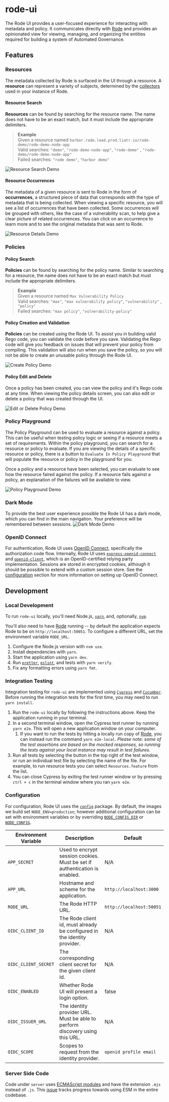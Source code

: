 # rode-ui

The Rode UI provides a user-focused experience for interacting with metadata and policy. It communicates directly with [Rode](https://github.com/rode/rode) and provides an opinionated view for viewing, managing, and organizing the entities required for building a system of Automated Governance.

## Features

### Resources

The metadata collected by Rode is surfaced in the UI through a resource. A **resource** can represent a variety of subjects, determined by the [collectors](https://github.com/rode/rode/blob/main/docs/collectors.md) used in your instance of Rode.

#### Resource Search

**Resources** can be found by searching for the resource name. The name does not have to be an exact match, but it must include the appropriate delimiters.

> **Example**  
> Given a resource named `harbor.rode.lead.prod.liatr.io/rode-demo/rode-demo-node-app`  
> Valid searches: `"demo"`, `"rode-demo-node-app"`, `"rode-demo"` , `"rode-demo/rode-demo-node-app"`  
> Failed searches: `"rode demo"`, `"harbor demo"`

![Resource Search Demo](./docs/images/ResourceSearchv2.gif)

#### Resource Occurrences

The metadata of a given resource is sent to Rode in the form of **occurrences**, a structured piece of data that corresponds with the type of metadata that is being collected. When viewing a specific resource, you will see a list of occurrences that have been collected. Some occurrences will be grouped with others, like the case of a vulnerability scan, to help give a clear picture of related occurrences. You can click on an occurrence to learn more and to see the original metadata that was sent to Rode.

![Resource Details Demo](./docs/images/ResourceDetailsv2.gif)

### Policies

#### Policy Search

**Policies** can be found by searching for the policy name. Similar to searching for a resource, the name does not have to be an exact match but must include the appropriate delimiters.

> **Example**  
> Given a resource named `Max Vulnerability Policy`  
> Valid searches: `"max"`, `"max vulnerability policy"`, `"vulnerability"` , `"policy"`  
> Failed searches: `"max policy"`, `"vulnerability-policy"`

#### Policy Creation and Validation

**Policies** can be created using the Rode UI. To assist you in building valid Rego code, you can validate the code before you save. Validating the Rego code will give you feedback on issues that will prevent your policy from compiling. This validation will also run when you save the policy, so you will not be able to create an unusable policy through the Rode UI.

![Create Policy Demo](./docs/images/CreatePolicyv2.gif)

#### Policy Edit and Delete

Once a policy has been created, you can view the policy and it's Rego code at any time. When viewing the policy details screen, you can also edit or delete a policy that was created through the UI.

![Edit or Delete Policy Demo](./docs/images/EditDeletePolicyv2.gif)

### Policy Playground

The Policy Playground can be used to evaluate a resource against a policy. This can be useful when testing policy logic or seeing if a resource meets a set of requirements. Within the policy playground, you can search for a resource or policy to evaluate. If you are viewing the details of a specific resource or policy, there is a button to `Evaluate In Policy Playground` that will populate the resource or policy in the playground for you.

Once a policy and a resource have been selected, you can evaluate to see how the resource faired against the policy. If a resource fails against a policy, an explanation of the failures will be available to view.

![Policy Playground Demo](./docs/images/PolicyPlaygroundv4.gif)

### Dark Mode

To provide the best user experience possible the Rode UI has a dark mode, which you can find in the main navigation. Your preference will be remembered between sessions.
![Dark Mode Demo](./docs/images/DarkModev2.gif)

### OpenID Connect

For authentication, Rode UI uses [OpenID Connect](https://openid.net/connect/), specifically the authorization code flow.
Internally, Rode UI uses [`express-openid-connect`](https://github.com/auth0/express-openid-connect) and [`openid-client`](https://github.com/panva/node-openid-client), which is an OpenID-certified relying party implementation.
Sessions are stored in encrypted cookies, although it should be possible to extend with a custom session store.
See the [configuration](#configuration) section for more information on setting up OpenID Connect.

## Development

### Local Development

To run `rode-ui` locally, you'll need Node.js, [`yarn`](https://yarnpkg.com/), and, optionally, [`nvm`](https://github.com/nvm-sh/nvm).

You'll also need to have [Rode](https://github.com/rode/rode) running -- by default the application expects Rode to be on `http://localhost:50051`.
To configure a different URL, set the environment variable `RODE_URL`.

1. Configure the Node.js version with `nvm use`.
1. Install dependencies with `yarn`.
1. Start the application using `yarn dev`.
1. Run [`pretter`](https://prettier.io/), [`eslint`](https://eslint.org/), and tests with `yarn verify`.
1. Fix any formatting errors using `yarn fmt`.

### Integration Testing

Integration testing for `rode-ui` are implemented using [`Cypress`](https://www.cypress.io/) and [`Cucumber`](https://github.com/TheBrainFamily/cypress-cucumber-preprocessor). Before running the integration tests for the first time, you may need to run `yarn install`.

1. Run the `rode-ui` locally by following the instructions above. Keep the application running in your terminal.
1. In a second terminal window, open the Cypress test runner by running `yarn e2e`. This will open a new application window on your computer.
   1. If you want to run the tests by hitting a locally run copy of [Rode](https://github.com/rode/rode), you can instead run the command `yarn e2e-local`. _Please note: some of the test assertions are based on the mocked responses, so running the tests against your local instance may result in test failures._
1. Run all tests by selecting the button in the top right of the test window, or run an individual test file by selecting the name of the file. For example, to run resource tests you can select `Resources.feature` from the list.
1. You can close Cypress by exiting the test runner window or by pressing `ctrl + c` in the terminal window where you ran `yarn e2e`.

### Configuration

For configuration, Rode UI uses the [`config`](https://github.com/lorenwest/node-config) package. By default, the images we build set `NODE_ENV=production`;
however additional configuration can be set with environment variables or by overriding [`NODE_CONFIG_DIR`](https://github.com/lorenwest/node-config/wiki/Environment-Variables#node_config_dir) or [`NODE_CONFIG`](https://github.com/lorenwest/node-config/wiki/Environment-Variables#node_config).

| Environment Variable | Description                                                                  | Default                  |
| -------------------- | ---------------------------------------------------------------------------- | ------------------------ |
| `APP_SECRET`         | Used to encrypt session cookies. Must be set if authentication is enabled.   | N/A                      |
| `APP_URL`            | Hostname and scheme for the application.                                     | `http://localhost:3000`  |
| `RODE_URL`           | The Rode HTTP URL.                                                           | `http://localhost:50051` |
| `OIDC_CLIENT_ID`     | The Rode client id, must already be configured in the identity provider.     | N/A                      |
| `OIDC_CLIENT_SECRET` | The corresponding client secret for the given client id.                     | N/A                      |
| `OIDC_ENABLED`       | Whether Rode UI will present a login option.                                 | false                    |
| `OIDC_ISSUER_URL`    | The identity provider URL. Must be able to perform discovery using this URL. | N/A                      |
| `OIDC_SCOPE`         | Scopes to request from the identity provider.                                | `openid profile email`   |

### Server Side Code

Code under `server` uses [ECMAScript modules](https://nodejs.org/api/esm.html) and have the extension `.mjs` instead of `.js`.
This [issue](https://github.com/rode/rode-ui/issues/160) tracks progress towards using ESM in the entire codebase.

